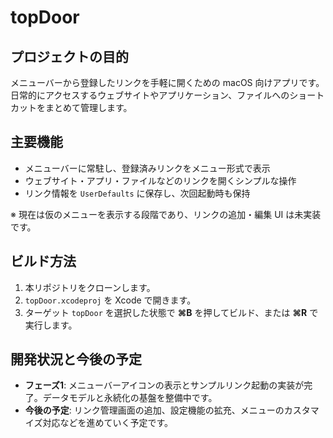 # topDoor

## プロジェクトの目的
メニューバーから登録したリンクを手軽に開くための macOS 向けアプリです。日常的にアクセスするウェブサイトやアプリケーション、ファイルへのショートカットをまとめて管理します。

## 主要機能
- メニューバーに常駐し、登録済みリンクをメニュー形式で表示
- ウェブサイト・アプリ・ファイルなどのリンクを開くシンプルな操作
- リンク情報を `UserDefaults` に保存し、次回起動時も保持

※ 現在は仮のメニューを表示する段階であり、リンクの追加・編集 UI は未実装です。

## ビルド方法
1. 本リポジトリをクローンします。
2. `topDoor.xcodeproj` を Xcode で開きます。
3. ターゲット `topDoor` を選択した状態で **⌘B** を押してビルド、または **⌘R** で実行します。

## 開発状況と今後の予定
- **フェーズ1**: メニューバーアイコンの表示とサンプルリンク起動の実装が完了。データモデルと永続化の基盤を整備中です。
- **今後の予定**: リンク管理画面の追加、設定機能の拡充、メニューのカスタマイズ対応などを進めていく予定です。
